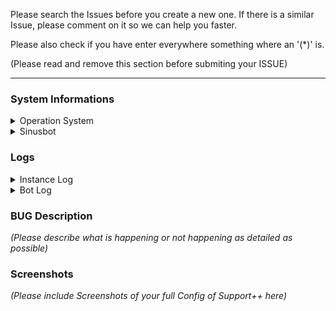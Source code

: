 Please search the Issues before you create a new one.
If there is a similar Issue, please comment on it so we can help you faster.

Please also check if you have enter everywhere something where an '(*)' is.

(Please read and remove this section before submiting your ISSUE)

------------------------------------------------

### System Informations
<details>
<summary>Operation System</summary>
<pre>
    (Please enter the output of `cat /etc/issue` here)
    
    (If you have rent your by a hoster please name them here)
</pre>
</details>
<details>
<summary>Sinusbot</summary>
<pre>
    (Please enter your Sinusbot Version here)
    (Please enter your Support++ Version here aswell)
</pre>
</details>

### Logs
<details>
<summary>Instance Log</summary>
<pre>
    (Please include your full Instance Log here)
</pre>
</details>

<details>
<summary>Bot Log</summary>
<pre>
    (Please include your full Bot Log here)
</pre>
</details>

### BUG Description
*(Please describe what is happening or not happening as detailed as possible)*

### Screenshots
*(Please include Screenshots of your full Config of Support++ here)*
